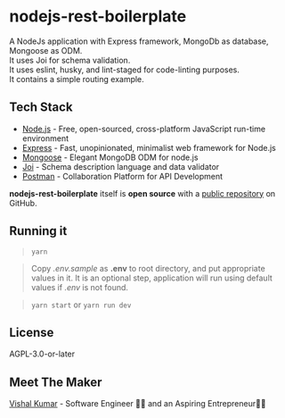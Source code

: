 # nodejs-rest-boilerplate

A NodeJs application with Express framework, MongoDb as database, Mongoose as ODM.  
It uses Joi for schema validation.  
It uses eslint, husky, and lint-staged for code-linting purposes.  
It contains a simple routing example.

## Tech Stack

* [Node.js] - Free, open-sourced, cross-platform JavaScript run-time environment
* [Express] - Fast, unopinionated, minimalist web framework for Node.js 
* [Mongoose] - Elegant MongoDB ODM for node.js
* [Joi] - Schema description language and data validator
* [Postman] - Collaboration Platform for API Development

**nodejs-rest-boilerplate** itself is **open source** with a [public repository][nodejs-rest-boilerplate] on GitHub.

## Running it

> `yarn`

> Copy *.env.sample* as **.env** to root directory, and put appropriate values in it. It is an optional step, application will run using default values if *.env* is not found.

> `yarn start` or `yarn run dev`

## License

AGPL-3.0-or-later

## Meet The Maker
[Vishal Kumar] - Software Engineer 👨‍💻 and an Aspiring Entrepreneur👨‍💼

[Vishal Kumar]: <https://www.linkedin.com/in/the-vishal-kumar/>
[Node.js]: <https://nodejs.dev/>
[Express]: <http://expressjs.com/>
[Mongoose]: <https://mongoosejs.com/>
[Joi]: <https://joi.dev/>
[Postman]: <https://www.postman.com/>
[nodejs-rest-boilerplate]: <https://github.com/thenewj-com/nodejs-rest-boilerplate/>